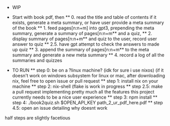* WIP

* Start with book pdf, then
** 0. read the title and table of contents if it exists, generate a meta summary, or have user provide a meta summary of the book
** 1. feed pages[n:n+m] into gpt3, prepending the meta summary, generate a summary of pages[n:n+m** and a quiz,
** 2. display summary of pages[n:n+m** and quiz  to the user, record user answer to quiz
** 2.5. have gpt attempt to check the answers to made up quiz
** 3. append the summary of pages[n:n+m** to the meta summary and generate a new meta summary
** 4. record a log of all the summaries and quizzes


* TO RUN
** step 0: be on a ?linux machine? (idk for sure i use nixos) (if it doesn't work on windows subsystem for linux or mac, after downloading nix, feel free to open issue or pull request
** step 1: install nix on your machine
** step 2: nix-shell (flake is work in progress
** step 2.5: make a pull request implementing pretty much all the features this project currently needs to be a nice user experience
** step 3:	 npm install
** step 4: ./book2quiz.sh $OPEN_API_KEY path_2_ur_pdf_here.pdf
** step 4.5: open an issue detailing why doesnt work

half steps are slightly facetious
